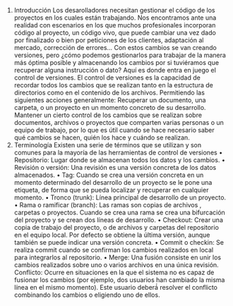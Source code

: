 1. Introducción
Los desarolladores necesitan gestionar el código de los proyectos en los cuales están trabajando.
Nos encontramos ante una realidad con escenarios en los que muchos profesionales incorporan código al
proyecto, un código vivo, que puede cambiar una vez dado por finalizado o bien por peticiones de los clientes,
adaptación al mercado, corrección de errores… Con estos cambios se van creando versiones, pero ¿cómo
podemos gestionarlos para trabajar de la manera más óptima posible y almacenando los cambios por si
tuviéramos que recuperar alguna instrucción o dato? Aquí es donde entra en juego el control de versiones.
El control de versiones es la capacidad de recordar todos los cambios que se realizan tanto en la
estructura de directorios como en el contenido de los archivos. Permitiendo las siguientes acciones
generalmente:
Recuperar un documento, una carpeta, o un proyecto en un momento concreto de su desarrollo.
Mantener un cierto control de los cambios que se realizan sobre documentos, archivos o proyectos
que comparten varias personas o un equipo de trabajo, por lo que es útil cuando se hace necesario
saber qué cambios se hacen, quién los hace y cuándo se realizan.
2. Terminología
Existen una serie de términos que se utilizan y son comunes para la mayoría de las herramientas de
control de versiones
• Repositorio: Lugar donde se almacenan todos los datos y los cambios.
• Revisión o versión: Una revisión es una versión concreta de los datos almacenados.
• Tag: Cuando se crea una versión concreta en un momento determinado del desarrollo de un proyecto
se le pone una etiqueta, de forma que se pueda localizar y recuperar en cualquier momento.
• Tronco (trunk): Línea principal de desarrollo de un proyecto.
• Rama o ramificar (branch): Las ramas son copias de archivos , carpetas o proyectos. Cuando se crea
una rama se crea una bifurcación del proyecto y se crean dos líneas de desarrollo.
• Checkout: Crear una copia de trabajo del proyecto, o de archivos y carpetas del repositorio en el
equipo local. Por defecto se obtiene la última versión, aunque también se puede indicar una versión
concreta.
• Commit o checkin: Se realiza commit cuando se confirman los cambios realizados en local para
integrarlos al repositorio.
• Merge: Una fusión consiste en unir los cambios realizados sobre uno o varios archivos en una única
revisión.
 Conflicto: Ocurre en situaciones en la que el sistema no es capaz de fusionar los cambios (por
ejemplo, dos usuarios han cambiado la misma línea en el mismo momento). Este usuario deberá́
resolver el conflicto combinando los cambios o eligiendo uno de ellos.

